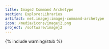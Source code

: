 ```yaml
---
title: ImageJ Command Archetype
section: Explore:Libraries
artifact: net.imagej:imagej-command-archetype
icon: /media/icons/imagej2.png
project: /software/imagej2
---
```


{% include warning/stub %}
